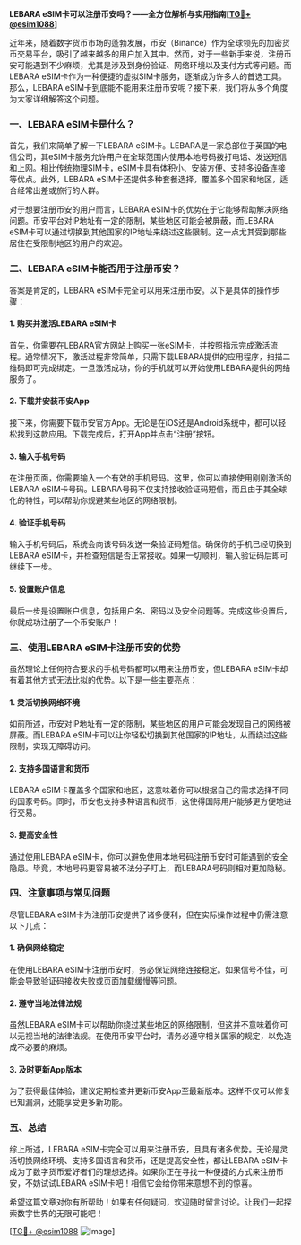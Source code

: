 **LEBARA eSIM卡可以注册币安吗？——全方位解析与实用指南[[TG💪+ @esim1088](https://t.me/s/esim1088)]**

近年来，随着数字货币市场的蓬勃发展，币安（Binance）作为全球领先的加密货币交易平台，吸引了越来越多的用户加入其中。然而，对于一些新手来说，注册币安可能遇到不少麻烦，尤其是涉及到身份验证、网络环境以及支付方式等问题。而LEBARA eSIM卡作为一种便捷的虚拟SIM卡服务，逐渐成为许多人的首选工具。那么，LEBARA eSIM卡到底能不能用来注册币安呢？接下来，我们将从多个角度为大家详细解答这个问题。

### 一、LEBARA eSIM卡是什么？

首先，我们来简单了解一下LEBARA eSIM卡。LEBARA是一家总部位于英国的电信公司，其eSIM卡服务允许用户在全球范围内使用本地号码拨打电话、发送短信和上网。相比传统物理SIM卡，eSIM卡具有体积小、安装方便、支持多设备连接等优点。此外，LEBARA eSIM卡还提供多种套餐选择，覆盖多个国家和地区，适合经常出差或旅行的人群。

对于想要注册币安的用户而言，LEBARA eSIM卡的优势在于它能够帮助解决网络问题。币安平台对IP地址有一定的限制，某些地区可能会被屏蔽，而LEBARA eSIM卡可以通过切换到其他国家的IP地址来绕过这些限制。这一点尤其受到那些居住在受限制地区的用户的欢迎。

### 二、LEBARA eSIM卡能否用于注册币安？

答案是肯定的，LEBARA eSIM卡完全可以用来注册币安。以下是具体的操作步骤：

#### 1. 购买并激活LEBARA eSIM卡

首先，你需要在LEBARA官方网站上购买一张eSIM卡，并按照指示完成激活流程。通常情况下，激活过程非常简单，只需下载LEBARA提供的应用程序，扫描二维码即可完成绑定。一旦激活成功，你的手机就可以开始使用LEBARA提供的网络服务了。

#### 2. 下载并安装币安App

接下来，你需要下载币安官方App。无论是在iOS还是Android系统中，都可以轻松找到这款应用。下载完成后，打开App并点击“注册”按钮。

#### 3. 输入手机号码

在注册页面，你需要输入一个有效的手机号码。这里，你可以直接使用刚刚激活的LEBARA eSIM卡号码。LEBARA号码不仅支持接收验证码短信，而且由于其全球化的特性，可以帮助你规避某些地区的网络限制。

#### 4. 验证手机号码

输入手机号码后，系统会向该号码发送一条验证码短信。确保你的手机已经切换到LEBARA eSIM卡，并检查短信是否正常接收。如果一切顺利，输入验证码后即可继续下一步。

#### 5. 设置账户信息

最后一步是设置账户信息，包括用户名、密码以及安全问题等。完成这些设置后，你就成功注册了一个币安账户！

### 三、使用LEBARA eSIM卡注册币安的优势

虽然理论上任何符合要求的手机号码都可以用来注册币安，但LEBARA eSIM卡却有着其他方式无法比拟的优势。以下是一些主要亮点：

#### 1. 灵活切换网络环境

如前所述，币安对IP地址有一定的限制，某些地区的用户可能会发现自己的网络被屏蔽。而LEBARA eSIM卡可以让你轻松切换到其他国家的IP地址，从而绕过这些限制，实现无障碍访问。

#### 2. 支持多国语言和货币

LEBARA eSIM卡覆盖多个国家和地区，这意味着你可以根据自己的需求选择不同的国家号码。同时，币安也支持多种语言和货币，这使得国际用户能够更方便地进行交易。

#### 3. 提高安全性

通过使用LEBARA eSIM卡，你可以避免使用本地号码注册币安时可能遇到的安全隐患。毕竟，本地号码更容易被不法分子盯上，而LEBARA号码则相对更加隐秘。

### 四、注意事项与常见问题

尽管LEBARA eSIM卡为注册币安提供了诸多便利，但在实际操作过程中仍需注意以下几点：

#### 1. 确保网络稳定

在使用LEBARA eSIM卡注册币安时，务必保证网络连接稳定。如果信号不佳，可能会导致验证码接收失败或页面加载缓慢等问题。

#### 2. 遵守当地法律法规

虽然LEBARA eSIM卡可以帮助你绕过某些地区的网络限制，但这并不意味着你可以无视当地的法律法规。在使用币安平台时，请务必遵守相关国家的规定，以免造成不必要的麻烦。

#### 3. 及时更新App版本

为了获得最佳体验，建议定期检查并更新币安App至最新版本。这样不仅可以修复已知漏洞，还能享受更多新功能。

### 五、总结

综上所述，LEBARA eSIM卡完全可以用来注册币安，且具有诸多优势。无论是灵活切换网络环境、支持多国语言和货币，还是提高安全性，都让LEBARA eSIM卡成为了数字货币爱好者们的理想选择。如果你正在寻找一种便捷的方式来注册币安，不妨试试LEBARA eSIM卡吧！相信它会给你带来意想不到的惊喜。

希望这篇文章对你有所帮助！如果有任何疑问，欢迎随时留言讨论。让我们一起探索数字世界的无限可能吧！

[[TG💪+ @esim1088](https://t.me/s/esim1088) ![Image](https://i.postimg.cc/4NQfJmqS/Snipaste-2025-05-13-00-14-12.png)]